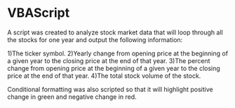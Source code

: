 # VBAScript

A script was created to analyze stock market data that will loop through all the stocks for one year and output the following information:

  1)The ticker symbol.
  2)Yearly change from opening price at the beginning of a given year to the closing price at the end of    that year.
  3)The percent change from opening price at the beginning of a given year to the closing price at the      end of that year.
  4)The total stock volume of the stock.
  
Conditional formatting was also scripted so that it will highlight positive change in green and negative change in red.
